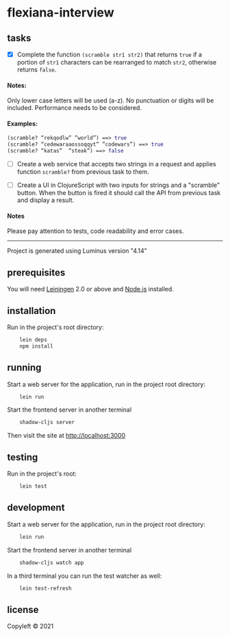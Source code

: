 # flexiana-interview

## tasks

- [x] Complete the function `(scramble str1 str2)` that returns `true` if a portion of `str1` characters can be rearranged to match `str2`, otherwise returns `false`.

#### Notes:

Only lower case letters will be used (a-z). No punctuation or digits will be included.
Performance needs to be considered.

#### Examples:

``` clojure
(scramble? “rekqodlw” ”world”) ==> true
(scramble? “cedewaraaossoqqyt” ”codewars”) ==> true
(scramble? “katas”  “steak”) ==> false
```

- [ ] Create a web service that accepts two strings in a request and applies function `scramble?` from previous task to them.

- [ ] Create a UI in ClojureScript with two inputs for strings and a "scramble" button. When the button is fired it should call the API from previous task and display a result.

#### Notes

Please pay attention to tests, code readability and error cases.

---

Project is generated using Luminus version "4.14"

## prerequisites

You will need [Leiningen][1] 2.0 or above and [Node.js][2] installed.

[1]: https://github.com/technomancy/leiningen
[2]: https://nodejs.org/en/

## installation

Run in the project's root directory:


``` bash 
    lein deps
    npm install
``` 
 
## running

Start a web server for the application, run in the project root directory:

``` bash 
    lein run
``` 

Start the frontend server in another terminal

``` bash 
    shadow-cljs server
``` 

Then visit the site at [http://localhost:3000](http://localhost:3000)

## testing

Run in the project's root:


``` bash 
    lein test 
``` 

## development

Start a web server for the application, run in the project root directory:

``` bash 
    lein run
``` 

Start the frontend server in another terminal

``` bash 
    shadow-cljs watch app
``` 

In a third terminal you can run the test watcher as well:

``` bash 
    lein test-refresh
```

## license

Copyleft © 2021 
